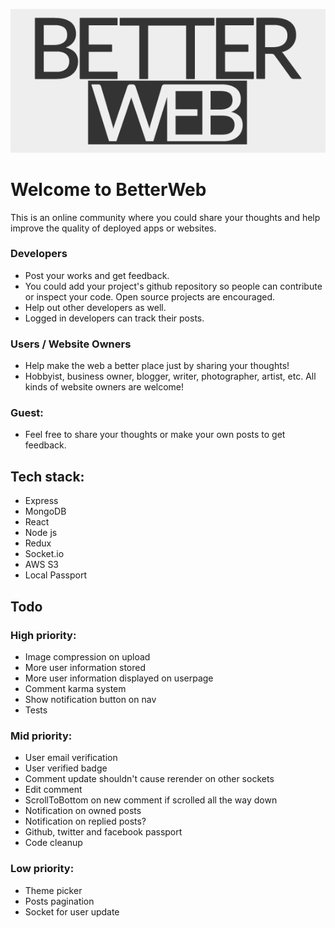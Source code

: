 ![Logo](./src/img/betterweb-logo-readme.png "Hey, you're awesome!")

# Welcome to BetterWeb
This is an online community where you could share your thoughts and help improve the quality of deployed apps or websites.

### Developers
* Post your works and get feedback.
* You could add your project's github repository so people can contribute or inspect your code. Open source projects are encouraged.
* Help out other developers as well.
* Logged in developers can track their posts.

### Users / Website Owners
* Help make the web a better place just by sharing your thoughts!
* Hobbyist, business owner, blogger, writer, photographer, artist, etc. All kinds of website owners are welcome!

### Guest:
* Feel free to share your thoughts or make your own posts to get feedback.

## Tech stack:
* Express
* MongoDB
* React
* Node js
* Redux
* Socket.io
* AWS S3
* Local Passport

## Todo
### High priority:
* Image compression on upload
* More user information stored
* More user information displayed on userpage
* Comment karma system
* Show notification button on nav
* Tests

### Mid priority:
* User email verification
* User verified badge
* Comment update shouldn't cause rerender on other sockets
* Edit comment
* ScrollToBottom on new comment if scrolled all the way down
* Notification on owned posts
* Notification on replied posts?
* Github, twitter and facebook passport
* Code cleanup

### Low priority:
* Theme picker
* Posts pagination
* Socket for user update